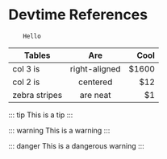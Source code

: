# Devtime References

```
    Hello
```

| Tables        | Are           | Cool  |
| ------------- |:-------------:| -----:|
| col 3 is      | right-aligned | $1600 |
| col 2 is      | centered      |   $12 |
| zebra stripes | are neat      |    $1 |

::: tip
This is a tip
:::

::: warning
This is a warning
:::

::: danger
This is a dangerous warning
:::